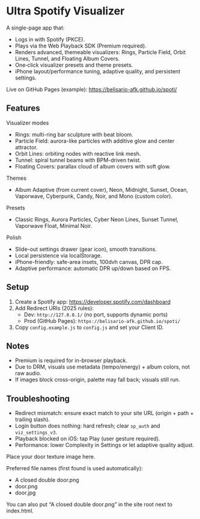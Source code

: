 # Ultra Spotify Visualizer

A single-page app that:
- Logs in with Spotify (PKCE).
- Plays via the Web Playback SDK (Premium required).
- Renders advanced, themeable visualizers: Rings, Particle Field, Orbit Lines, Tunnel, and Floating Album Covers.
- One‑click visualizer presets and theme presets.
- iPhone layout/performance tuning, adaptive quality, and persistent settings.

Live on GitHub Pages (example): https://belisario-afk.github.io/spoti/

## Features

Visualizer modes
- Rings: multi-ring bar sculpture with beat bloom.
- Particle Field: aurora-like particles with additive glow and center attractor.
- Orbit Lines: orbiting nodes with reactive link mesh.
- Tunnel: spiral tunnel beams with BPM-driven twist.
- Floating Covers: parallax cloud of album covers with soft glow.

Themes
- Album Adaptive (from current cover), Neon, Midnight, Sunset, Ocean, Vaporwave, Cyberpunk, Candy, Noir, and Mono (custom color).

Presets
- Classic Rings, Aurora Particles, Cyber Neon Lines, Sunset Tunnel, Vaporwave Float, Minimal Noir.

Polish
- Slide-out settings drawer (gear icon), smooth transitions.
- Local persistence via localStorage.
- iPhone-friendly: safe-area insets, 100dvh canvas, DPR cap.
- Adaptive performance: automatic DPR up/down based on FPS.

## Setup

1) Create a Spotify app: https://developer.spotify.com/dashboard
2) Add Redirect URIs (2025 rules):
   - Dev: `http://127.0.0.1/` (no port, supports dynamic ports)
   - Prod (GitHub Pages): `https://belisario-afk.github.io/spoti/`
3) Copy `config.example.js` to `config.js` and set your Client ID.

## Notes

- Premium is required for in-browser playback.
- Due to DRM, visuals use metadata (tempo/energy) + album colors, not raw audio.
- If images block cross-origin, palette may fall back; visuals still run.

## Troubleshooting

- Redirect mismatch: ensure exact match to your site URL (origin + path + trailing slash).
- Login button does nothing: hard refresh; clear `sp_auth` and `viz_settings_v3`.
- Playback blocked on iOS: tap Play (user gesture required).
- Performance: lower Complexity in Settings or let adaptive quality adjust.

Place your door texture image here.

Preferred file names (first found is used automatically):
- A closed double door.png
- door.png
- door.jpg

You can also put “A closed double door.png” in the site root next to index.html.